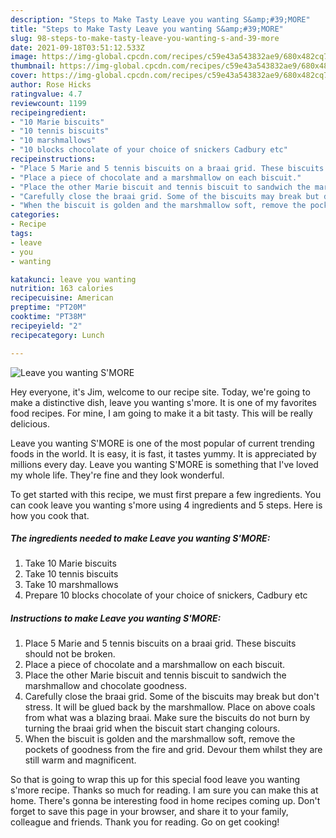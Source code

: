 ```yaml
---
description: "Steps to Make Tasty Leave you wanting S&amp;#39;MORE"
title: "Steps to Make Tasty Leave you wanting S&amp;#39;MORE"
slug: 98-steps-to-make-tasty-leave-you-wanting-s-and-39-more
date: 2021-09-18T03:51:12.533Z
image: https://img-global.cpcdn.com/recipes/c59e43a543832ae9/680x482cq70/leave-you-wanting-smore-recipe-main-photo.jpg
thumbnail: https://img-global.cpcdn.com/recipes/c59e43a543832ae9/680x482cq70/leave-you-wanting-smore-recipe-main-photo.jpg
cover: https://img-global.cpcdn.com/recipes/c59e43a543832ae9/680x482cq70/leave-you-wanting-smore-recipe-main-photo.jpg
author: Rose Hicks
ratingvalue: 4.7
reviewcount: 1199
recipeingredient:
- "10 Marie biscuits"
- "10 tennis biscuits"
- "10 marshmallows"
- "10 blocks chocolate of your choice of snickers Cadbury etc"
recipeinstructions:
- "Place 5 Marie and 5 tennis biscuits on a braai grid. These biscuits should not be broken."
- "Place a piece of chocolate and a marshmallow on each biscuit."
- "Place the other Marie biscuit and tennis biscuit to sandwich the marshmallow and chocolate goodness."
- "Carefully close the braai grid. Some of the biscuits may break but don&#39;t stress. It will be glued back by the marshmallow. Place on above coals from what was a blazing braai. Make sure the biscuits do not burn by turning the braai grid when the biscuit start changing colours."
- "When the biscuit is golden and the marshmallow soft, remove the pockets of goodness from the fire and grid. Devour them whilst they are still warm and magnificent."
categories:
- Recipe
tags:
- leave
- you
- wanting

katakunci: leave you wanting 
nutrition: 163 calories
recipecuisine: American
preptime: "PT20M"
cooktime: "PT38M"
recipeyield: "2"
recipecategory: Lunch

---
```



![Leave you wanting S&#39;MORE](https://img-global.cpcdn.com/recipes/c59e43a543832ae9/680x482cq70/leave-you-wanting-smore-recipe-main-photo.jpg)

Hey everyone, it's Jim, welcome to our recipe site. Today, we're going to make a distinctive dish, leave you wanting s&#39;more. It is one of my favorites food recipes. For mine, I am going to make it a bit tasty. This will be really delicious.



Leave you wanting S&#39;MORE is one of the most popular of current trending foods in the world. It is easy, it is fast, it tastes yummy. It is appreciated by millions every day. Leave you wanting S&#39;MORE is something that I've loved my whole life. They're fine and they look wonderful.


To get started with this recipe, we must first prepare a few ingredients. You can cook leave you wanting s&#39;more using 4 ingredients and 5 steps. Here is how you cook that.

<!--inarticleads1-->

##### The ingredients needed to make Leave you wanting S&#39;MORE:

1. Take 10 Marie biscuits
1. Take 10 tennis biscuits
1. Take 10 marshmallows
1. Prepare 10 blocks chocolate of your choice of snickers, Cadbury etc




<!--inarticleads2-->

##### Instructions to make Leave you wanting S&#39;MORE:

1. Place 5 Marie and 5 tennis biscuits on a braai grid. These biscuits should not be broken.
1. Place a piece of chocolate and a marshmallow on each biscuit.
1. Place the other Marie biscuit and tennis biscuit to sandwich the marshmallow and chocolate goodness.
1. Carefully close the braai grid. Some of the biscuits may break but don&#39;t stress. It will be glued back by the marshmallow. Place on above coals from what was a blazing braai. Make sure the biscuits do not burn by turning the braai grid when the biscuit start changing colours.
1. When the biscuit is golden and the marshmallow soft, remove the pockets of goodness from the fire and grid. Devour them whilst they are still warm and magnificent.




So that is going to wrap this up for this special food leave you wanting s&#39;more recipe. Thanks so much for reading. I am sure you can make this at home. There's gonna be interesting food in home recipes coming up. Don't forget to save this page in your browser, and share it to your family, colleague and friends. Thank you for reading. Go on get cooking!
